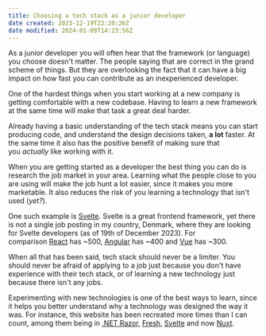 ```yaml
---
title: Choosing a tech stack as a junior developer
date created: 2023-12-19T22:20:26Z
date modified: 2024-01-09T14:23:56Z
---
```


As a junior developer you will often hear that the framework (or language) you choose doesn't matter. The people saying that are correct in the grand scheme of things. But they are overlooking the fact that it can have a big impact on how fast you can contribute as an inexperienced developer.

One of the hardest things when you start working at a new company is getting comfortable with a new codebase. Having to learn a new framework at the same time will make that task a great deal harder.

Already having a basic understanding of the tech stack means you can start producing code, and understand the design decisions taken, **a lot** faster. At the same time it also has the positive benefit of making sure that you *actually* like working with it.

When you are getting started as a developer the best thing you can do is research the job market in your area. Learning what the people close to you are using will make the job hunt a lot easier, since it makes you more marketable. It also reduces the risk of you learning a technology that isn't used (_yet?_).

One such example is [Svelte](https://svelte.dev/). Svelte is a great frontend framework, yet there is not a single job posting in my country, Denmark, where they are looking for Svelte developers (as of 19th of December 2023). For comparison [React](https://react.dev/) has ~500, [Angular](https://angular.io/) has ~400 and [Vue](https://vuejs.org/) has ~300.

When all that has been said, tech stack should never be a limiter. You should never be afraid of applying to a job just because you don't have experience with their tech stack, or of learning a new technology just because there isn't any jobs.

Experimenting with new technologies is one of the best ways to learn, since it helps you better understand why a technology was designed the way it was. For instance, this website has been recreated more times than I can count, among them being in [.NET Razor](https://github.com/hougesen/portfolio-razor), [Fresh](https://github.com/hougesen/portfolio-fresh), [Svelte](https://github.com/hougesen/portfolio-svelte) and now [Nuxt](https://github.com/hougesen/mhouge.dk).
